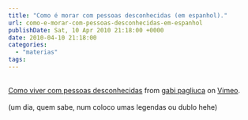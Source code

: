 ```yaml
---
title: "Como é morar com pessoas desconhecidas (em espanhol)."
url: como-e-morar-com-pessoas-desconhecidas-em-espanhol
publishDate: Sat, 10 Apr 2010 21:18:00 +0000
date: 2010-04-10 21:18:00
categories: 
  - "materias"
tags: 
---
```

<br><a href="http://vimeo.com/10829282">Como viver com pessoas desconhecidas</a> from <a href="http://vimeo.com/user1648207">gabi pagliuca</a> on <a href="http://vimeo.com/">Vimeo</a>.<br><br>(um dia, quem sabe, num coloco umas legendas ou dublo hehe)
